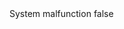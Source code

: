 <?xml version="1.0" encoding="UTF-8"?>
<CustomMetadata xmlns="http://soap.sforce.com/2006/04/metadata">
    <label>System malfunction</label>
    <protected>false</protected>
</CustomMetadata>
